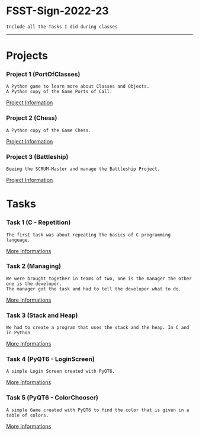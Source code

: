 # FSST-Sign-2022-23
    Include all the Tasks I did during classes

---

# Projects

### Project 1 (PortOfClasses)
    A Python game to learn more about Classes and Objects.
    A Python copy of the Game Ports of Call.

[Project Information](https://github.com/dpfurners/PortsOfClasses)

### Project 2 (Chess)
    A Python copy of the Game Chess.

[Project Information](https://github.com/Thomas1q/Schach)

### Project 3 (Battleship)
    Beeing the SCRUM-Master and manage the Battleship Project.

[Project Information](https://github.com/dpfurners/Battleship)

# Tasks

### Task 1 (C - Repetition)
    The first task was about repeating the basics of C programming language.

[More Informations](https://github.com/dpfurners/FSST-Sign-2022-23/blob/master/2022_09_19_C_Wiederholung)

### Task 2 (Managing)
    We were brought together in teams of two, one is the manager the other one is the developer.
    The manager got the task and had to tell the developer what to do.

[More Informations](https://github.com/dpfurners/FSST-Sign-2022-23/blob/master/2022_10_03_Managing)

### Task 3 (Stack and Heap)
    We had to create a program that uses the stack and the heap. In C and in Python

[More Informations](https://github.com/dpfurners/FSST-Sign-2022-23/blob/master/2022_10_10_Stack_Heap)

### Task 4 (PyQT6 - LoginScreen)
    A simple Login Screen created with PyQT6.

[More Informations](https://github.com/dpfurners/FSST-Sign-2022-23/blob/master/2023_1_23_PyQT6_Login)

### Task 5 (PyQT6 - ColorChooser)
    A simple Game created with PyQT6 to find the color that is given in a table of colors.

[More Informations](https://github.com/dpfurners/FSST-Sign-2022-23/blob/master/2023_1_30_PyQT6_ColorChooser)
